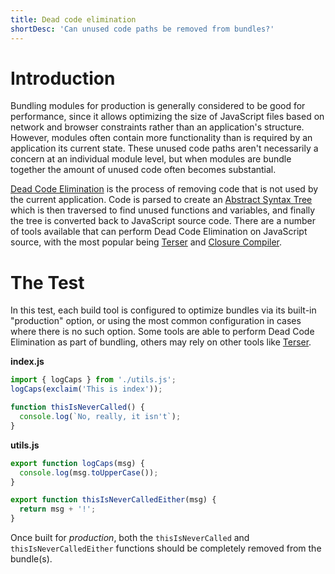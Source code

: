 ```yaml
---
title: Dead code elimination
shortDesc: 'Can unused code paths be removed from bundles?'
---
```


# Introduction

Bundling modules for production is generally considered to be good for performance, since it allows optimizing the size of JavaScript files based on network and browser constraints rather than an application's structure. However, modules often contain more functionality than is required by an application its current state. These unused code paths aren't necessarily a concern at an individual module level, but when modules are bundle together the amount of unused code often becomes substantial.

[Dead Code Elimination] is the process of removing code that is not used by the current application. Code is parsed to create an [Abstract Syntax Tree] which is then traversed to find unused functions and variables, and finally the tree is converted back to JavaScript source code. There are a number of tools available that can perform Dead Code Elimination on JavaScript source, with the most popular being [Terser] and [Closure Compiler].

# The Test

In this test, each build tool is configured to optimize bundles via its built-in "production" option, or using the most common configuration in cases where there is no such option. Some tools are able to perform Dead Code Elimination as part of bundling, others may rely on other tools like [Terser].

**index.js**

```js
import { logCaps } from './utils.js';
logCaps(exclaim('This is index'));

function thisIsNeverCalled() {
  console.log(`No, really, it isn't`);
}
```

**utils.js**

```js
export function logCaps(msg) {
  console.log(msg.toUpperCase());
}

export function thisIsNeverCalledEither(msg) {
  return msg + '!';
}
```

Once built for _production_, both the `thisIsNeverCalled` and `thisIsNeverCalledEither` functions should be completely removed from the bundle(s).

[dead code elimination]: https://en.wikipedia.org/wiki/Dead_code_elimination
[abstract syntax tree]: https://en.wikipedia.org/wiki/Abstract_syntax_tree
[terser]: https://terser.org/
[closure compiler]: https://github.com/google/closure-compiler
